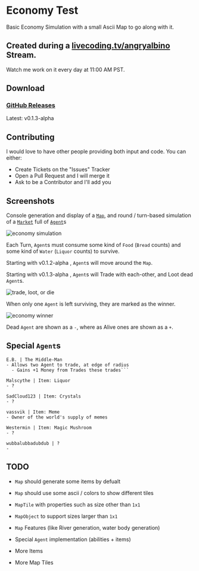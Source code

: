 # Economy Test

Basic Economy Simulation with a small Ascii Map to go along with it.

## Created during a [livecoding.tv/angryalbino](https://www.livecoding.tv/angryalbino/) Stream.
Watch me work on it every day at 11:00 AM PST.


## Download

### [GitHub Releases](https://github.com/AlbinoGeek/Economy/releases)  
Latest: v0.1.3-alpha


## Contributing

I would love to have other people providing both input and code.  You can either:

- Create Tickets on the "Issues" Tracker
- Open a Pull Request and I will merge it
- Ask to be a Contributor and I'll add you


## Screenshots

Console generation and display of a [`Map`](/EconomyTest/Map.cs), and round / turn-based simulation of a [`Market`](/EconomyTest/Economy/Market.cs) full of [`Agent`](/EconomyTest/Economy/Agent.cs)s

![economy simulation](http://i.imgur.com/9nmQBsK.png)

Each Turn, `Agent`s must consume some kind of `Food` (`Bread` counts) and some kind of `Water` (`Liquor` counts) to survive.

Starting with v0.1.2-alpha , `Agent`s will move around the `Map`.

Starting with v0.1.3-alpha , `Agent`s will Trade with each-other, and Loot dead `Agent`s.

![trade, loot, or die](http://i.imgur.com/VRWAkU1.png)

When only one `Agent` is left surviving, they are marked as the winner.

![economy winner](http://i.imgur.com/f3dQT94.png)

Dead `Agent` are shown as a `-`, where as Alive ones are shown as a `+`.


## Special `Agent`s
    
    E.B. | The Middle-Man
    - Allows two Agent to trade, at edge of radius
      - Gains +1 Money from Trades these trades```
    
    Malscythe | Item: Liquor
    - ?
    
    SadCloud123 | Item: Crystals
    - ?
    
    vassvik | Item: Meme
    - Owner of the world's supply of memes
    
    Westermin | Item: Magic Mushroom
    - ?
    
    wubbalubbadubdub | ?
    - 


## TODO

- `Map` should generate some items by defualt
- `Map` should use some ascii / colors to show different tiles
- `MapTile` with properties such as size other than `1x1`
- `MapObject` to support sizes larger than `1x1`

- `Map` Features (like River generation, water body generation)

- Special `Agent` implementation (abilities + items)

- More Items
- More Map Tiles
